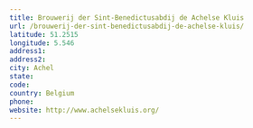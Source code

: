 ```yaml
---
title: Brouwerij der Sint-Benedictusabdij de Achelse Kluis
url: /brouwerij-der-sint-benedictusabdij-de-achelse-kluis/
latitude: 51.2515
longitude: 5.546
address1: 
address2: 
city: Achel
state: 
code: 
country: Belgium
phone: 
website: http://www.achelsekluis.org/
---
```


